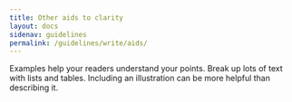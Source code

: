 ```yaml
---
title: Other aids to clarity
layout: docs
sidenav: guidelines
permalink: /guidelines/write/aids/
---
```


Examples help your readers understand your points. Break up lots of text with lists and tables. Including an illustration can be more helpful than describing it.
